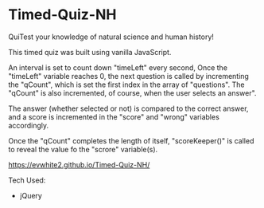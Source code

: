 # Timed-Quiz-NH

QuiTest your knowledge of natural science and human history!

This timed quiz was built using vanilla JavaScript. 

An interval is set to count down "timeLeft" every second, Once the "timeLeft" variable reaches 0, the next question is called by incrementing the "qCount", which is set the first index in the array of "questions". The "qCount" is also incremented, of course, when the user selects an answer". 

The answer (whether selected or not) is compared to the correct answer, and a score is incremented in the "score" and "wrong" variables accordingly.

Once the "qCount" completes the length of itself, "scoreKeeper()" is called to reveal the value fo the "scrore" variable(s). 

https://evwhite2.github.io/Timed-Quiz-NH/ 

Tech Used: 
- jQuery